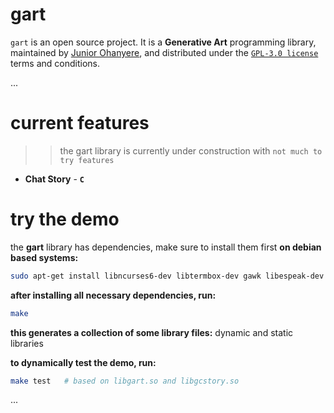 # gart

`gart` is an open source project. It is a **Generative Art** programming library, maintained by [Junior Ohanyere](https://github.com/juniorohanyere), and distributed under the [`GPL-3.0 license`](LICENSE) terms and conditions.

...

# current features

>> the gart library is currently under construction with `not much to try features`

- **Chat Story** - **`C`**

# try the demo

the **gart** library has dependencies, make sure to install them first
**on debian based systems:**
```bash
sudo apt-get install libncurses6-dev libtermbox-dev gawk libespeak-dev libespeak-ng-dev
```

**after installing all necessary dependencies, run:**
```bash
make
```
**this generates a collection of some library files:** dynamic and static libraries

**to dynamically test the demo, run:**
```bash
make test	# based on libgart.so and libgcstory.so
```

...
